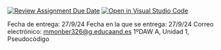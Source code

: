 [![Review Assignment Due Date](https://classroom.github.com/assets/deadline-readme-button-22041afd0340ce965d47ae6ef1cefeee28c7c493a6346c4f15d667ab976d596c.svg)](https://classroom.github.com/a/aoPG0Blz)
[![Open in Visual Studio Code](https://classroom.github.com/assets/open-in-vscode-2e0aaae1b6195c2367325f4f02e2d04e9abb55f0b24a779b69b11b9e10269abc.svg)](https://classroom.github.com/online_ide?assignment_repo_id=16100540&assignment_repo_type=AssignmentRepo)



Fecha de entrega: 27/9/24
Fecha en la que se entrega: 27/9/24
Correo electrónico: mmonber326@g.educaand.es
1ºDAW A, Unidad 1, Pseudocódigo